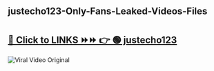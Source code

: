 
 ## justecho123-Only-Fans-Leaked-Videos-Files

# <h2><a href="https://mediaupload.pro?justecho123">🔗 Click to LINKS ⏩⏩ 👉 🟢 justecho123 </a></h2>

<a href="https://mediaupload.pro?justecho123" rel="nofollow" data-target="animated-image.originalLink"><img src="https://i.ibb.co.com/xMMVF88/686577567.gif" alt="Viral Video Original" style="max-width: 100%; display: inline-block;" data-target="animated-image.originalImage"></a>